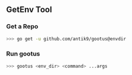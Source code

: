 ## GetEnv Tool

### Get a Repo
```bash
>>> go get -u github.com/antik9/gootus@envdir
```

### Run gootus

```bash
>>> gootus <env_dir> <command> ...args
```
